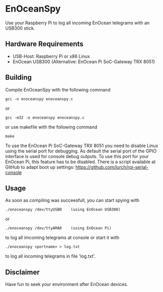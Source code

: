 # EnOceanSpy

Use your Raspberry Pi to log all incoming EnOcean telegrams with an USB300 stick.

## Hardware Requirements

* USB-Host: Raspberry Pi or x86 Linux
* EnOcean USB300 (Alternative: EnOcean Pi SoC-Gateway TRX 8051)

## Building

Compile EnOceanSpy with the following command

```
gcc -o enoceanspy enoceanspy.c
```

or

```
gcc -m32 -o enoceanspy enoceanspy.c
```

or use makefile with the following command

```
make
```

To use the EnOcean Pi SoC-Gateway TRX 8051 you need to disable Linux using the serial port for debugging. As default the serial port of the GPIO interface is used for console debug outputs. To use this port for your EnOcean Pi, this feature has to be disabled. There is a script available at GitHub to adapt boot up settings:
https://github.com/lurch/rpi-serial-console 

## Usage

As soon as compiling was succeesfull, you can start spying with

```
./enoceanspy /dev/ttyUSB0    (using EnOcean USB300)
```

or     

```
./enoceanspy /dev/ttyAMA0    (using EnOcean Pi)
```

to log all imcoming telegrams at console or start it with

```
./enoceanspy <portname> > log.txt
```

to log all incoming telegrams in file 'log.txt'.

## Disclaimer

Have fun to seek your environment after EnOcean devices.
